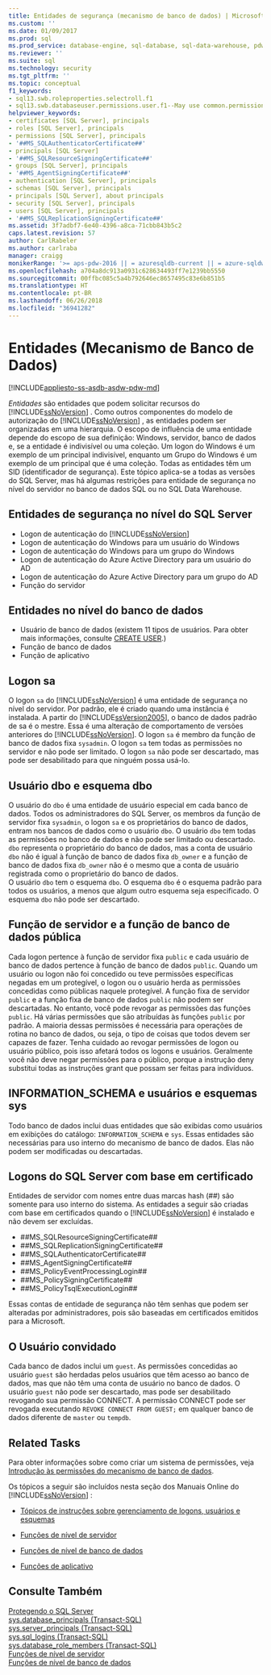 ```yaml
---
title: Entidades de segurança (mecanismo de banco de dados) | Microsoft Docs
ms.custom: ''
ms.date: 01/09/2017
ms.prod: sql
ms.prod_service: database-engine, sql-database, sql-data-warehouse, pdw
ms.reviewer: ''
ms.suite: sql
ms.technology: security
ms.tgt_pltfrm: ''
ms.topic: conceptual
f1_keywords:
- sql13.swb.roleproperties.selectroll.f1
- sql13.swb.databaseuser.permissions.user.f1--May use common.permissions
helpviewer_keywords:
- certificates [SQL Server], principals
- roles [SQL Server], principals
- permissions [SQL Server], principals
- '##MS_SQLAuthenticatorCertificate##'
- principals [SQL Server]
- '##MS_SQLResourceSigningCertificate##'
- groups [SQL Server], principals
- '##MS_AgentSigningCertificate##'
- authentication [SQL Server], principals
- schemas [SQL Server], principals
- principals [SQL Server], about principals
- security [SQL Server], principals
- users [SQL Server], principals
- '##MS_SQLReplicationSigningCertificate##'
ms.assetid: 3f7adbf7-6e40-4396-a8ca-71cbb843b5c2
caps.latest.revision: 57
author: CarlRabeler
ms.author: carlraba
manager: craigg
monikerRange: '>= aps-pdw-2016 || = azuresqldb-current || = azure-sqldw-latest || >= sql-server-2016 || = sqlallproducts-allversions'
ms.openlocfilehash: a704a8dc913a0931c628634493ff7e1239bb5550
ms.sourcegitcommit: 00ffbc085c5a4b792646ec8657495c83e6b851b5
ms.translationtype: HT
ms.contentlocale: pt-BR
ms.lasthandoff: 06/26/2018
ms.locfileid: "36941282"
---
```

# <a name="principals-database-engine"></a>Entidades (Mecanismo de Banco de Dados)
[!INCLUDE[appliesto-ss-asdb-asdw-pdw-md](../../../includes/appliesto-ss-asdb-asdw-pdw-md.md)]

  *Entidades* são entidades que podem solicitar recursos do [!INCLUDE[ssNoVersion](../../../includes/ssnoversion-md.md)] . Como outros componentes do modelo de autorização do [!INCLUDE[ssNoVersion](../../../includes/ssnoversion-md.md)] , as entidades podem ser organizadas em uma hierarquia. O escopo de influência de uma entidade depende do escopo de sua definição: Windows, servidor, banco de dados e, se a entidade é indivisível ou uma coleção. Um logon do Windows é um exemplo de um principal indivisível, enquanto um Grupo do Windows é um exemplo de um principal que é uma coleção. Todas as entidades têm um SID (identificador de segurança). Este tópico aplica-se a todas as versões do SQL Server, mas há algumas restrições para entidade de segurança no nível do servidor no banco de dados SQL ou no SQL Data Warehouse. 
  
## <a name="sql-server-level-principals"></a>Entidades de segurança no nível do SQL Server  
  
-  Logon de autenticação do [!INCLUDE[ssNoVersion](../../../includes/ssnoversion-md.md)]   
-  Logon de autenticação do Windows para um usuário do Windows  
-  Logon de autenticação do Windows para um grupo do Windows   
-  Logon de autenticação do Azure Active Directory para um usuário do AD
-  Logon de autenticação do Azure Active Directory para um grupo do AD
-  Função do servidor  
  
 ## <a name="database-level-principals"></a>Entidades no nível do banco de dados  
  
-   Usuário de banco de dados (existem 11 tipos de usuários. Para obter mais informações, consulte [CREATE USER](../../../t-sql/statements/create-user-transact-sql.md).) 
-   Função de banco de dados  
-   Função de aplicativo  
  
## <a name="sa-login"></a>Logon sa  
 O logon `sa` do [!INCLUDE[ssNoVersion](../../../includes/ssnoversion-md.md)] é uma entidade de segurança no nível do servidor. Por padrão, ele é criado quando uma instância é instalada. A partir do [!INCLUDE[ssVersion2005](../../../includes/ssversion2005-md.md)], o banco de dados padrão de sa é o mestre. Essa é uma alteração de comportamento de versões anteriores do [!INCLUDE[ssNoVersion](../../../includes/ssnoversion-md.md)]. O logon `sa` é membro da função de banco de dados fixa `sysadmin`. O logon `sa` tem todas as permissões no servidor e não pode ser limitado. O logon `sa` não pode ser descartado, mas pode ser desabilitado para que ninguém possa usá-lo.

## <a name="dbo-user-and-dbo-schema"></a>Usuário dbo e esquema dbo

O usuário do `dbo` é uma entidade de usuário especial em cada banco de dados. Todos os administradores do SQL Server, os membros da função de servidor fixa `sysadmin`, o logon `sa` e os proprietários do banco de dados, entram nos bancos de dados como o usuário `dbo`. O usuário `dbo` tem todas as permissões no banco de dados e não pode ser limitado ou descartado. `dbo` representa o proprietário do banco de dados, mas a conta de usuário `dbo` não é igual à função de banco de dados fixa `db_owner` e a função de banco de dados fixa `db_owner` não é o mesmo que a conta de usuário registrada como o proprietário do banco de dados.     
O usuário `dbo` tem o esquema `dbo`. O esquema `dbo` é o esquema padrão para todos os usuários, a menos que algum outro esquema seja especificado.  O esquema `dbo` não pode ser descartado.
  
## <a name="public-server-role-and-database-role"></a>Função de servidor e a função de banco de dados pública  
Cada logon pertence à função de servidor fixa `public` e cada usuário de banco de dados pertence à função de banco de dados `public`. Quando um usuário ou logon não foi concedido ou teve permissões específicas negadas em um protegível, o logon ou o usuário herda as permissões concedidas como públicas naquele protegível. A função fixa de servidor `public` e a função fixa de banco de dados `public` não podem ser descartadas. No entanto, você pode revogar as permissões das funções `public`. Há várias permissões que são atribuídas às funções `public` por padrão. A maioria dessas permissões é necessária para operações de rotina no banco de dados, ou seja, o tipo de coisas que todos devem ser capazes de fazer. Tenha cuidado ao revogar permissões de logon ou usuário público, pois isso afetará todos os logons e usuários. Geralmente você não deve negar permissões para o público, porque a instrução deny substitui todas as instruções grant que possam ser feitas para indivíduos. 
  
## <a name="informationschema-and-sys-users-and-schemas"></a>INFORMATION_SCHEMA e usuários e esquemas sys 
 Todo banco de dados inclui duas entidades que são exibidas como usuários em exibições do catálogo: `INFORMATION_SCHEMA` e `sys`. Essas entidades são necessárias para uso interno do mecanismo de banco de dados. Elas não podem ser modificadas ou descartadas.  
  
## <a name="certificate-based-sql-server-logins"></a>Logons do SQL Server com base em certificado  
 Entidades de servidor com nomes entre duas marcas hash (##) são somente para uso interno do sistema. As entidades a seguir são criadas com base em certificados quando o [!INCLUDE[ssNoVersion](../../../includes/ssnoversion-md.md)] é instalado e não devem ser excluídas.  
  
-   \##MS_SQLResourceSigningCertificate##    
-   \##MS_SQLReplicationSigningCertificate##    
-   \##MS_SQLAuthenticatorCertificate##    
-   \##MS_AgentSigningCertificate##   
-   \##MS_PolicyEventProcessingLogin##   
-   \##MS_PolicySigningCertificate##   
-   \##MS_PolicyTsqlExecutionLogin##   
 
 Essas contas de entidade de segurança não têm senhas que podem ser alteradas por administradores, pois são baseadas em certificados emitidos para a Microsoft.
  
## <a name="the-guest-user"></a>O Usuário convidado  
 Cada banco de dados inclui um `guest`. As permissões concedidas ao usuário `guest` são herdadas pelos usuários que têm acesso ao banco de dados, mas que não têm uma conta de usuário no banco de dados. O usuário `guest` não pode ser descartado, mas pode ser desabilitado revogando sua permissão CONNECT. A permissão CONNECT pode ser revogada executando `REVOKE CONNECT FROM GUEST;` em qualquer banco de dados diferente de `master` ou `tempdb`.  
  
  
## <a name="related-tasks"></a>Related Tasks  
 Para obter informações sobre como criar um sistema de permissões, veja [Introdução às permissões do mecanismo de banco de dados](../../../relational-databases/security/authentication-access/getting-started-with-database-engine-permissions.md).  
  
 Os tópicos a seguir são incluídos nesta seção dos Manuais Online do [!INCLUDE[ssNoVersion](../../../includes/ssnoversion-md.md)] :  
  
-   [Tópicos de instruções sobre gerenciamento de logons, usuários e esquemas](../../../relational-databases/security/authentication-access/managing-logins-users-and-schemas-how-to-topics.md)  
  
-   [Funções de nível de servidor](../../../relational-databases/security/authentication-access/server-level-roles.md)  
  
-   [Funções de nível de banco de dados](../../../relational-databases/security/authentication-access/database-level-roles.md)  
  
-   [Funções de aplicativo](../../../relational-databases/security/authentication-access/application-roles.md)  
  
## <a name="see-also"></a>Consulte Também  
 [Protegendo o SQL Server](../../../relational-databases/security/securing-sql-server.md)   
 [sys.database_principals &#40;Transact-SQL&#41;](../../../relational-databases/system-catalog-views/sys-database-principals-transact-sql.md)   
 [sys.server_principals &#40;Transact-SQL&#41;](../../../relational-databases/system-catalog-views/sys-server-principals-transact-sql.md)   
 [sys.sql_logins &#40;Transact-SQL&#41;](../../../relational-databases/system-catalog-views/sys-sql-logins-transact-sql.md)   
 [sys.database_role_members &#40;Transact-SQL&#41;](../../../relational-databases/system-catalog-views/sys-database-role-members-transact-sql.md)   
 [Funções de nível de servidor](../../../relational-databases/security/authentication-access/server-level-roles.md)   
 [Funções de nível de banco de dados](../../../relational-databases/security/authentication-access/database-level-roles.md)  
  
  
